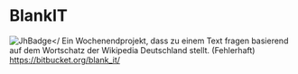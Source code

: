 # BlankIT
![JhBadge](https://jhbadge.com/?evt=cgn&year=2016)</
Ein Wochenendprojekt, dass zu einem Text fragen basierend auf dem Wortschatz der Wikipedia Deutschland stellt. (Fehlerhaft) https://bitbucket.org/blank_it/
